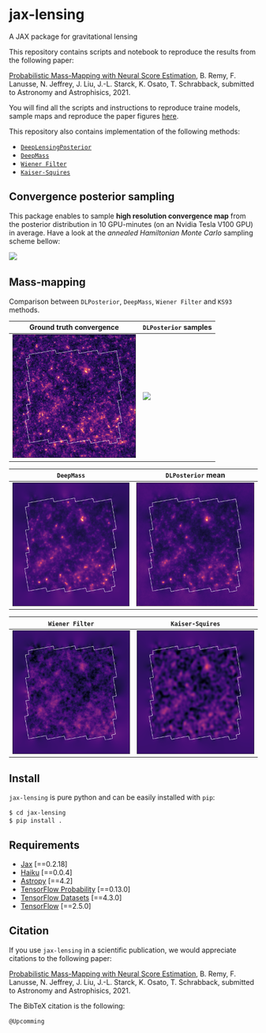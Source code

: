 # jax-lensing
A JAX package for gravitational lensing

This repository contains scripts and notebook to reproduce the results from the following paper:

[Probabilistic Mass-Mapping with Neural Score Estimation](https://arxiv.org/abs/2011.08271), B. Remy, F. Lanusse, N. Jeffrey, J. Liu, J.-L. Starck, K. Osato, T. Schrabback, submitted to Astronomy and Astrophisics, 2021.

You will find all the scripts and instructions to reproduce traine models, sample maps and reproduce the paper figures [here](https://github.com/CosmoStat/jax-lensing/tree/master/papers/Remy2021).

This repository also contains implementation of the following methods:
- [`DeepLensingPosterior`](https://arxiv.org/abs/2011.08271)
- [`DeepMass`](https://arxiv.org/abs/1908.00543v2)
- [`Wiener Filter`](https://www.aanda.org/articles/aa/abs/2013/01/aa20586-12/aa20586-12.html)
- [`Kaiser-Squires`](https://ui.adsabs.harvard.edu/abs/1993ApJ...404..441K/abstract)

## Convergence posterior sampling
This package enables to sample **high resolution convergence map** from the posterior distribution in 10 GPU-minutes (on an Nvidia Tesla V100 GPU) in average. Have a look at the *annealed Hamiltonian Monte Carlo* sampling scheme bellow:

<img height=250 src="assets/hmc-annealing.gif">

## Mass-mapping
Comparison between
`DLPosterior`, `DeepMass`, `Wiener Filter` and `KS93` methods.

| Ground truth convergence                      | `DLPosterior` samples                     |
|-----------------------------------------------|-------------------------------------------|
| <img height=250 src="assets/convergence.png"> | <img height=250 src="assets/cropped.gif"> |

| `DeepMass`                                    | `DLPosterior` mean                        |
|-----------------------------------------------|-------------------------------------------|
| <img height=250 src="assets/deepmass.png">    | <img height=250 src="assets/dlp.png">     |

| `Wiener Filter`                               | `Kaiser-Squires`                          |
|-----------------------------------------------|-------------------------------------------|
| <img height=250 src="assets/wiener.png">      | <img height=250 src="assets/ks.png">      |


## Install

`jax-lensing` is pure python and can be easily installed with `pip`:

```
$ cd jax-lensing
$ pip install .
```

## Requirements
- [Jax](https://github.com/google/jax) [==0.2.18]
- [Haiku](https://github.com/deepmind/dm-haiku) [==0.0.4]
- [Astropy](https://github.com/astropy/astropy) [==4.2]
- [TensorFlow Probability](https://github.com/tensorflow/probability) [==0.13.0]
- [TensorFlow Datasets](https://github.com/tensorflow/datasets) [==4.3.0]
- [TensorFlow](https://www.tensorflow.org/) [==2.5.0]

## Citation

If you use `jax-lensing` in a scientific publication, we would appreciate citations to the following paper:

[Probabilistic Mass-Mapping with Neural Score Estimation](https://arxiv.org/abs/2011.08271), B. Remy, F. Lanusse, N. Jeffrey, J. Liu, J.-L. Starck, K. Osato, T. Schrabback, submitted to Astronomy and Astrophisics, 2021.


The BibTeX citation is the following:
```
@Upcomming
```